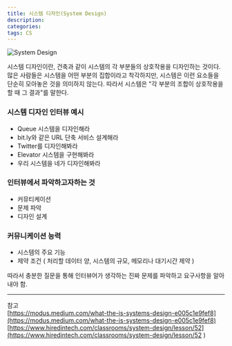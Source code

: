 ```yaml
---
title: 시스템 디자인(System Design)
description: 
categories: 
tags: CS
---
```


![System Design](https://www.cronj.com/blog/wp-content/uploads/Artboard-10.png)

시스템 디자인이란, 건축과 같이 시스템의 각 부분들의 상호작용을 디자인하는 것이다. 많은 사람들은 시스템을 어떤 부분의 집합이라고 착각하지만, 시스템은 이런 요소들을 단순히 모아놓은 것을 의미하지 않는다. 따라서 시스템은 "각 부분의 조합이 상호작용을 할 때 그 결과"를 말한다.

### 시스템 디자인 인터뷰 예시

- Queue 시스템을 디자인해라
- bit.ly와 같은 URL 단축 서비스 설계해라
- Twitter를 디자인해봐라
- Elevator 시스템을 구현해봐라
- 우리 시스템을 네가 디자인해봐라


### 인터뷰에서 파악하고자하는 것

- 커뮤티케이션
- 문제 파악
- 디자인 설계


### 커뮤니케이션 능력

- 시스템의 주요 기능
- 제약 조건 ( 처리할 데이터 양, 시스템의 규모, 메모리나 대기시간 제약 )

따라서 충분한 질문을 통해 인터뷰어가 생각하는 진짜 문제를 파악하고 요구사항을 알아내야 함.

---

참고  
[https://modus.medium.com/what-the-is-systems-design-e005c1e9fef8](https://modus.medium.com/what-the-is-systems-design-e005c1e9fef8)  
[https://www.hiredintech.com/classrooms/system-design/lesson/52](https://www.hiredintech.com/classrooms/system-design/lesson/52
)